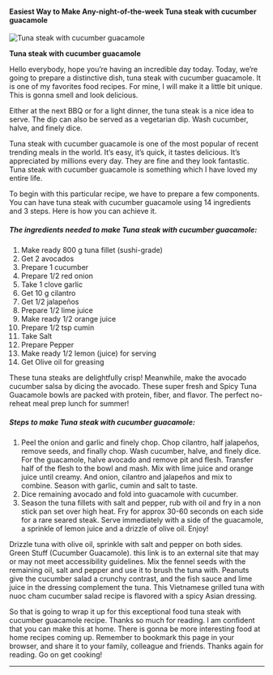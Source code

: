             

#### Easiest Way to Make Any-night-of-the-week Tuna steak with cucumber guacamole

![Tuna steak with cucumber guacamole](https://img-global.cpcdn.com/recipes/d4152a224f034a8e/751x532cq70/tuna-steak-with-cucumber-guacamole-recipe-main-photo.jpg)

**Tuna steak with cucumber guacamole**

Hello everybody, hope you’re having an incredible day today. Today, we’re going to prepare a distinctive dish, tuna steak with cucumber guacamole. It is one of my favorites food recipes. For mine, I will make it a little bit unique. This is gonna smell and look delicious.

Either at the next BBQ or for a light dinner, the tuna steak is a nice idea to serve. The dip can also be served as a vegetarian dip. Wash cucumber, halve, and finely dice.

Tuna steak with cucumber guacamole is one of the most popular of recent trending meals in the world. It’s easy, it’s quick, it tastes delicious. It’s appreciated by millions every day. They are fine and they look fantastic. Tuna steak with cucumber guacamole is something which I have loved my entire life.

To begin with this particular recipe, we have to prepare a few components. You can have tuna steak with cucumber guacamole using 14 ingredients and 3 steps. Here is how you can achieve it.

##### The ingredients needed to make Tuna steak with cucumber guacamole:

1.  Make ready 800 g tuna fillet (sushi-grade)
2.  Get 2 avocados
3.  Prepare 1 cucumber
4.  Prepare 1/2 red onion
5.  Take 1 clove garlic
6.  Get 10 g cilantro
7.  Get 1/2 jalapeños
8.  Prepare 1/2 lime juice
9.  Make ready 1/2 orange juice
10.  Prepare 1/2 tsp cumin
11.  Take Salt
12.  Prepare Pepper
13.  Make ready 1/2 lemon (juice) for serving
14.  Get Olive oil for greasing

These tuna steaks are delightfully crisp! Meanwhile, make the avocado cucumber salsa by dicing the avocado. These super fresh and Spicy Tuna Guacamole bowls are packed with protein, fiber, and flavor. The perfect no-reheat meal prep lunch for summer!

##### Steps to make Tuna steak with cucumber guacamole:

1.  Peel the onion and garlic and finely chop. Chop cilantro, half jalapeños, remove seeds, and finally chop. Wash cucumber, halve, and finely dice. For the guacamole, halve avocado and remove pit and flesh. Transfer half of the flesh to the bowl and mash. Mix with lime juice and orange juice until creamy. And onion, cilantro and jalapeños and mix to combine. Season with garlic, cumin and salt to taste.
2.  Dice remaining avocado and fold into guacamole with cucumber.
3.  Season the tuna fillets with salt and pepper, rub with oil and fry in a non stick pan set over high heat. Fry for approx 30-60 seconds on each side for a rare seared steak. Serve immediately with a side of the guacamole, a sprinkle of lemon juice and a drizzle of olive oil. Enjoy!

Drizzle tuna with olive oil, sprinkle with salt and pepper on both sides. Green Stuff (Cucumber Guacamole). this link is to an external site that may or may not meet accessibility guidelines. Mix the fennel seeds with the remaining oil, salt and pepper and use it to brush the tuna with. Peanuts give the cucumber salad a crunchy contrast, and the fish sauce and lime juice in the dressing complement the tuna. This Vietnamese grilled tuna with nuoc cham cucumber salad recipe is flavored with a spicy Asian dressing.

So that is going to wrap it up for this exceptional food tuna steak with cucumber guacamole recipe. Thanks so much for reading. I am confident that you can make this at home. There is gonna be more interesting food at home recipes coming up. Remember to bookmark this page in your browser, and share it to your family, colleague and friends. Thanks again for reading. Go on get cooking!

* * *